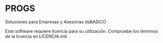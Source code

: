 # PROGS
Soluciones para Empresas y Asesorías dsBASICO

Este software requiere licencia para su utilización. Compruebe los términos de la licencia en LICENCIA.md. 
